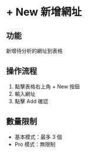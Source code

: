 # + New 新增網址

## 功能
新增待分析的網址到表格

## 操作流程
1. 點擊表格右上角 + New 按鈕
2. 輸入網址
3. 點擊 Add 確認

## 數量限制
- 基本模式：最多 3 個
- Pro 模式：無限制
